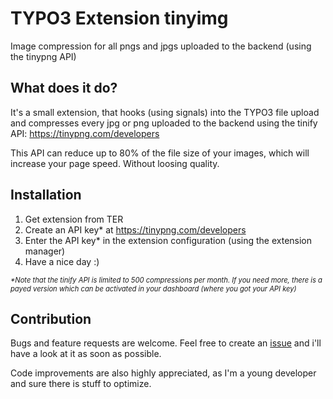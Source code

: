 # TYPO3 Extension tinyimg
Image compression for all pngs and jpgs uploaded to the backend (using the tinypng API)

## What does it do?
It's a small extension, that hooks (using signals) into the TYPO3 file upload and compresses every jpg or png uploaded to the backend using the tinify API: https://tinypng.com/developers

This API can reduce up to 80% of the file size of your images, which will increase your page speed. Without loosing quality.

## Installation
1. Get extension from TER
2. Create an API key* at https://tinypng.com/developers
3. Enter the API key* in the extension configuration (using the extension manager)
4. Have a nice day :)

<span style="font-size: 80%">_*Note that the tinify API is limited to 500 compressions per month.
If you need more, there is a payed version which can be activated in your dashboard (where you got your API key)_</span>

## Contribution

Bugs and feature requests are welcome. Feel free to create an [issue](https://github.com/schmitzal/tinyimg/issues) and i'll have a look at it as soon as possible.

Code improvements are also highly appreciated, as I'm a young developer and sure there is stuff to optimize.
